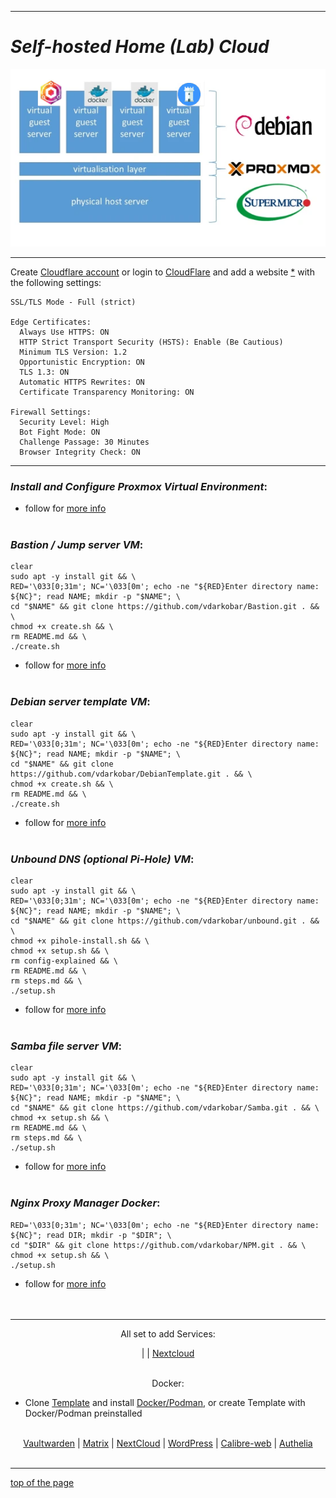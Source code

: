   
---  
  
# *Self-hosted Home (Lab) Cloud*
  
<p align="center">
  <img src="https://github.com/vdarkobar/Home-Cloud/blob/main/shared/infrastructure.webp">
</p>
  
---  
  
Create <a href="https://dash.cloudflare.com/sign-up">Cloudflare account</a> or login to <a href="https://dash.cloudflare.com/">CloudFlare</a> and add a website <a href="https://support.cloudflare.com/hc/en-us/articles/201720164-Creating-a-Cloudflare-account-and-adding-a-website">*</a> with the following settings:

```
SSL/TLS Mode - Full (strict)  

Edge Certificates:  
  Always Use HTTPS: ON  
  HTTP Strict Transport Security (HSTS): Enable (Be Cautious)  
  Minimum TLS Version: 1.2  
  Opportunistic Encryption: ON  
  TLS 1.3: ON  
  Automatic HTTPS Rewrites: ON  
  Certificate Transparency Monitoring: ON   
  
Firewall Settings:  
  Security Level: High  
  Bot Fight Mode: ON  
  Challenge Passage: 30 Minutes  
  Browser Integrity Check: ON  
```
  
---  
  
### *Install and Configure Proxmox Virtual Environment*:
  
- follow for <a href="https://github.com/vdarkobar/Home-Cloud/blob/main/shared/Proxmox.md#proxmox">more info</a>
<br><br>
  
### *Bastion / Jump server VM*:
```
clear
sudo apt -y install git && \
RED='\033[0;31m'; NC='\033[0m'; echo -ne "${RED}Enter directory name: ${NC}"; read NAME; mkdir -p "$NAME"; \
cd "$NAME" && git clone https://github.com/vdarkobar/Bastion.git . && \
chmod +x create.sh && \
rm README.md && \
./create.sh
```
- follow for <a href="https://github.com/vdarkobar/Bastion/blob/main/README.md#bastion">more info</a>
<br><br>
  
### *Debian server template VM*:
```
clear
sudo apt -y install git && \
RED='\033[0;31m'; NC='\033[0m'; echo -ne "${RED}Enter directory name: ${NC}"; read NAME; mkdir -p "$NAME"; \
cd "$NAME" && git clone https://github.com/vdarkobar/DebianTemplate.git . && \
chmod +x create.sh && \
rm README.md && \
./create.sh
```
- follow for <a href="https://github.com/vdarkobar/DebianTemplate/blob/main/README.md#debian-template">more info</a>
<br><br>
  
### *Unbound DNS (optional Pi-Hole) VM*:
```
clear
sudo apt -y install git && \
RED='\033[0;31m'; NC='\033[0m'; echo -ne "${RED}Enter directory name: ${NC}"; read NAME; mkdir -p "$NAME"; \
cd "$NAME" && git clone https://github.com/vdarkobar/unbound.git . && \
chmod +x pihole-install.sh && \
chmod +x setup.sh && \
rm config-explained && \
rm README.md && \
rm steps.md && \
./setup.sh
```
- follow for <a href="https://github.com/vdarkobar/unbound/tree/main?tab=readme-ov-file#unbound">more info</a>
<br><br>
  
### *Samba file server VM*:
```
clear
sudo apt -y install git && \
RED='\033[0;31m'; NC='\033[0m'; echo -ne "${RED}Enter directory name: ${NC}"; read NAME; mkdir -p "$NAME"; \
cd "$NAME" && git clone https://github.com/vdarkobar/Samba.git . && \
chmod +x setup.sh && \
rm README.md && \
rm steps.md && \
./setup.sh
```
- follow for <a href="https://github.com/vdarkobar/Samba/tree/main?tab=readme-ov-file#samba">more info</a>
<br><br>
  
### *Nginx Proxy Manager Docker*:
```
RED='\033[0;31m'; NC='\033[0m'; echo -ne "${RED}Enter directory name: ${NC}"; read DIR; mkdir -p "$DIR"; \
cd "$DIR" && git clone https://github.com/vdarkobar/NPM.git . && \
chmod +x setup.sh && \
./setup.sh
```
- follow for <a href="https://github.com/vdarkobar/NPM#nginx-proxy-manager">more info</a>  
<br><br>
  


   
---  
  
<p align="center">
  All set to add Services:
</p>

<p align="center">
   |  
    |
  <a href="https://github.com/vdarkobar/Nextcloud?tab=readme-ov-file#nextcloud">Nextcloud</a>  
  <br><br>
</p> 
  
<p align="center">
  Docker:
</p>
  
- Clone <a href="https://github.com/vdarkobar/DebianTemplate/blob/main/README.md#debian-template">Template</a> and install <a href="https://github.com/vdarkobar/Docker/blob/main/README.md#docker">Docker/Podman</a>, or create Template with Docker/Podman preinstalled
  <br><br>
  
<p align="center">
  <a href="https://github.com/vdarkobar/Vaultwarden?tab=readme-ov-file#vaultwarden">Vaultwarden</a> |  
  <a href="https://github.com/vdarkobar/Matrix">Matrix</a> |  
  <a href="https://github.com/vdarkobar/NC">NextCloud</a> |  
  <a href="https://github.com/vdarkobar/WP">WordPress</a> |  
  <a href="https://github.com/vdarkobar/Calibre-web">Calibre-web</a> |  
  <a href="https://github.com/vdarkobar/Authelia">Authelia</a>  
  <br><br>
</p>  
  
---  
  
  
<a href="https://github.com/vdarkobar/Home-Cloud/blob/main/README.md#self-hosted-cloud">top of the page</a>
